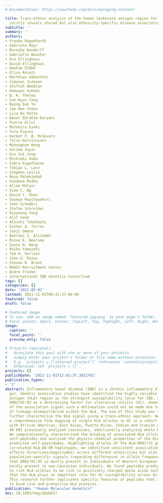 ```yaml
---
# Documentation: https://wowchemy.com/docs/managing-content/

title: Trans-ethnic analysis of the human leukocyte antigen region for ulcerative
  colitis reveals shared but also ethnicity-specific disease associations
subtitle: ''
summary: ''
authors:
- Frauke Degenhardt
- Gabriele Mayr
- Mareike Wendorff
- Gabrielle Boucher
- Eva Ellinghaus
- David Ellinghaus
- Hesham ElAbd
- Elisa Rosati
- Matthias Hübenthal
- Simonas Juzenas
- Shifteh Abedian
- Homayon Vahedi
- B. K. Thelma
- Suk-Kyun Yang
- Byong Duk Ye
- Jae Hee Cheon
- Lisa Wu Datta
- Naser Ebrahim Daryani
- Pierre Ellul
- Motohiro Esaki
- Yuta Fuyuno
- Dermot P. B. McGovern
- Talin Haritunians
- Myhunghee Hong
- Garima Juyal
- Eun Suk Jung
- Michiaki Kubo
- Subra Kugathasan
- Tobias L. Lenz
- Stephen Leslie
- Reza Malekzadeh
- Vandana Midha
- Allan Motyer
- Siew C. Ng
- David T. Okou
- Soumya Raychaudhuri
- John Schembri
- Stefan Schreiber
- Kyuyoung Song
- Ajit Sood
- Atsushi Takahashi
- Esther A. Torres
- Junji Umeno
- Behrooz Z. Alizadeh
- Rinse K. Weersma
- Sunny H. Wong
- Keiko Yamazaki
- Tom H. Karlsen
- John D. Rioux
- Steven R. Brant
- MAAIS Recruitment Center
- Andre Franke
- International IBD Genetics Consortium
tags: []
categories: []
date: '2021-02-01'
lastmod: 2021-11-01T08:41:37-04:00
featured: false
draft: false

# Featured image
# To use, add an image named `featured.jpg/png` to your page's folder.
# Focal points: Smart, Center, TopLeft, Top, TopRight, Left, Right, BottomLeft, Bottom, BottomRight.
image:
  caption: ''
  focal_point: ''
  preview_only: false

# Projects (optional).
#   Associate this post with one or more of your projects.
#   Simply enter your project's folder or file name without extension.
#   E.g. `projects = ["internal-project"]` references `content/project/deep-learning/index.md`.
#   Otherwise, set `projects = []`.
projects: []
publishDate: '2021-11-01T12:41:37.302276Z'
publication_types:
- '2'
abstract: Inflammatory bowel disease (IBD) is a chronic inflammatory disease of the
  gut. Genetic association studies have identified the highly variable human leukocyte
  antigen (HLA) region as the strongest susceptibility locus for IBD, and specifically
  DRB1*01:03 as a determining factor for ulcerative colitis (UC). However, for most
  of the association signal such a delineation could not be made due to tight structures
  of linkage disequilibrium within the HLA. The aim of this study was therefore to
  further characterize the HLA signal using a trans-ethnic approach. We performed
  a comprehensive fine mapping of single HLA alleles in UC in a cohort of 9272 individuals
  with African American, East Asian, Puerto Rican, Indian and Iranian descent and
  40 691 previously analyzed Caucasians, additionally analyzing whole HLA haplotypes.
  We computationally characterized the binding of associated HLA alleles to human
  self-peptides and analysed the physico-chemical properties of the HLA proteins and
  predicted self-peptidomes. Highlighting alleles of the HLA-DRB1*15 group and their
  correlated HLA-DQ-DR haplotypes, we identified consistent associations (regarding
  effects directions/magnitudes) across different ethnicities but also identified
  population-specific signals (regarding differences in allele frequencies). We observed
  that DRB1*01:03 is mostly present in individuals of Western European descent and
  hardly present in non-Caucasian individuals. We found peptides predicted to bind
  to risk HLA alleles to be rich in positively charged amino acids such. We conclude
  that the HLA plays an important role for UC susceptibility across different ethnicities.
  This research further implicates specific features of peptides that are predicted
  to bind risk and protective HLA proteins.
publication: '*Human Molecular Genetics*'
doi: 10.1093/hmg/ddab017
---
```

